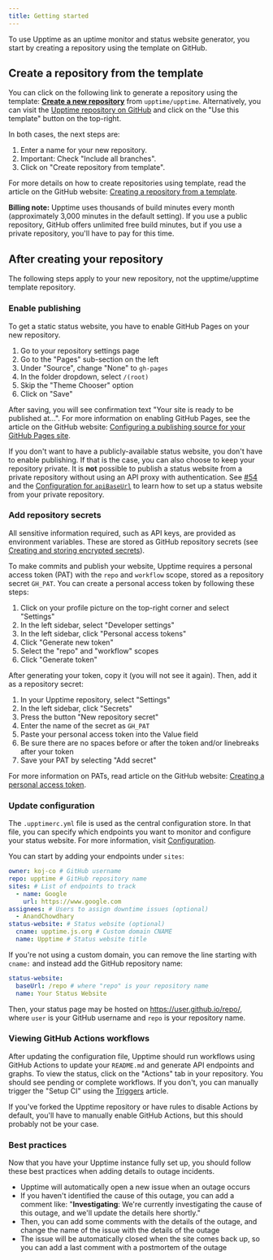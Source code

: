 ```yaml
---
title: Getting started
---
```


To use Upptime as an uptime monitor and status website generator, you start by creating a repository using the template on GitHub.

## Create a repository from the template

You can click on the following link to generate a repository using the template: [**Create a new repository**](https://github.com/upptime/upptime/generate) from `upptime/upptime`. Alternatively, you can visit the [Upptime repository on GitHub](https://github.com/upptime/upptime) and click on the "Use this template" button on the top-right. 

In both cases, the next steps are:

1. Enter a name for your new repository.
1. Important: Check "Include all branches".
1. Click on "Create repository from template".

For more details on how to create repositories using template, read the article on the GitHub website: [Creating a repository from a template](https://docs.github.com/en/free-pro-team@latest/github/creating-cloning-and-archiving-repositories/creating-a-repository-from-a-template).

**Billing note:** Upptime uses thousands of build minutes every month (approximately 3,000 minutes in the default setting). If you use a public repository, GitHub offers unlimited free build minutes, but if you use a private repository, you'll have to pay for this time.

## After creating your repository

The following steps apply to your new repository, not the upptime/upptime template repository.

### Enable publishing

To get a static status website, you have to enable GitHub Pages on your new repository.

1. Go to your repository settings page
1. Go to the "Pages" sub-section on the left
1. Under "Source", change "None" to `gh-pages`
1. In the folder dropdown, select `/(root)`
1. Skip the "Theme Chooser" option 
1. Click on "Save"

After saving, you will see confirmation text "Your site is ready to be published at...". For more information on enabling GitHub Pages, see the article on the GitHub website: [Configuring a publishing source for your GitHub Pages site](https://docs.github.com/en/free-pro-team@latest/github/working-with-github-pages/configuring-a-publishing-source-for-your-github-pages-site).

If you don't want to have a publicly-available status website, you don't have to enable publishing. If that is the case, you can also choose to keep your repository private. It is **not** possible to publish a status website from a private repository without using an API proxy with authentication. See [#54](https://github.com/upptime/upptime/issues/54) and the [Configuration for `apiBaseUrl`](https://upptime.js.org/docs/configuration#custom-api-base-url) to learn how to set up a status website from your private repository.

### Add repository secrets

All sensitive information required, such as API keys, are provided as environment variables. These are stored as GitHub repository secrets (see [Creating and storing encrypted secrets](https://docs.github.com/en/free-pro-team@latest/actions/reference/encrypted-secrets)).

To make commits and publish your website, Upptime requires a personal access token (PAT) with the `repo` and `workflow` scope, stored as a repository secret `GH_PAT`. You can create a personal access token by following these steps:

1. Click on your profile picture on the top-right corner and select "Settings"
2. In the left sidebar, select "Developer settings"
3. In the left sidebar, click "Personal access tokens"
4. Click "Generate new token"
5. Select the "repo" and "workflow" scopes
6. Click "Generate token"

After generating your token, copy it (you will not see it again). Then, add it as a repository secret:

1. In your Upptime repository, select "Settings"
2. In the left sidebar, click "Secrets"
3. Press the button "New repository secret"
4. Enter the name of the secret as `GH_PAT`
5. Paste your personal access token into the Value field
6. Be sure there are no spaces before or after the token and/or linebreaks after your token
7. Save your PAT by selecting "Add secret"

For more information on PATs, read article on the GitHub website: [Creating a personal access token](https://docs.github.com/en/free-pro-team@latest/github/authenticating-to-github/creating-a-personal-access-token).

### Update configuration

The `.upptimerc.yml` file is used as the central configuration store. In that file, you can specify which endpoints you want to monitor and configure your status website. For more information, visit [Configuration](/docs/configuration).

You can start by adding your endpoints under `sites`:

```yaml title=".upptimerc.yml"
owner: koj-co # GitHub username
repo: upptime # GitHub repository name
sites: # List of endpoints to track
  - name: Google
    url: https://www.google.com
assignees: # Users to assign downtime issues (optional)
  - AnandChowdhary
status-website: # Status website (optional)
  cname: upptime.js.org # Custom domain CNAME
  name: Upptime # Status website title
```

If you're not using a custom domain, you can remove the line starting with `cname:` and instead add the GitHub repository name:

```yaml
status-website:
  baseUrl: /repo # where "repo" is your repository name
  name: Your Status Website
```

Then, your status page may be hosted on https://user.github.io/repo/, where `user` is your GitHub username and `repo` is your repository name.

### Viewing GitHub Actions workflows

After updating the configuration file, Upptime should run workflows using GitHub Actions to update your `README.md` and generate API endpoints and graphs. To view the status, click on the "Actions" tab in your repository. You should see pending or complete workflows. If you don't, you can manually trigger the "Setup CI" using the [Triggers](/docs/triggers) article.

If you've forked the Upptime repository or have rules to disable Actions by default, you'll have to manually enable GitHub Actions, but this should probably not be your case.

### Best practices

Now that you have your Upptime instance fully set up, you should follow these best practices when adding details to outage incidents.

- Upptime will automatically open a new issue when an outage occurs
- If you haven't identified the cause of this outage, you can add a comment like: "**Investigating**: We're currently investigating the cause of this outage, and we'll update the details here shortly."
- Then, you can add some comments with the details of the outage, and change the name of the issue with the details of the outage
- The issue will be automatically closed when the site comes back up, so you can add a last comment with a postmortem of the outage
